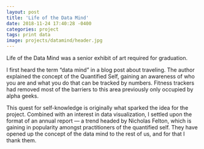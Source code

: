 ```yaml
---
layout: post
title: 'Life of the Data Mind'
date: 2018-11-24 17:40:28 -0400
categories: project
tags: print data
image: projects/datamind/header.jpg
---
```


Life of the Data Mind was a senior exhibit of art required for graduation.

I first heard the term “data mind” in a blog post about traveling. The author explained the concept of the Quantified Self, gaining an awareness of who you are and what you do that can be tracked by numbers. Fitness trackers had removed most of the barriers to this area previously only occupied by alpha geeks.

This quest for self-knowledge is originally what sparked the idea for the project. Combined with an interest in data visualization, I settled upon the format of an annual report — a trend headed by Nicholas Felton, which is gaining in popularity amongst practitioners of the quantified self. They have opened up the concept of the data mind to the rest of us, and for that I thank them.
